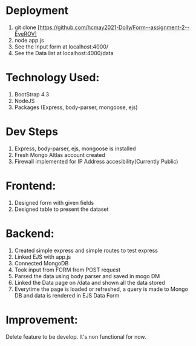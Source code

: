 # Deployment

1. git clone [https://github.com/hcmay2021-Dolly/Form--assignment-2--EyeROV]
2. node app.js
3. See the Input form at localhost:4000/
4. See the Data list at localhost:4000/data

# Technology Used: 
1. BootStrap 4.3
2. NodeJS
3. Packages (Express, body-parser, mongoose, ejs)


# Dev Steps
1. Express, body-parser, ejs, mongoose is installed
2. Fresh Mongo Altlas account created 
3. Firewall implemented for IP Address accesibility(Currently Public)

# Frontend:
1. Designed form with given fields
2. Designed table to present the dataset

# Backend:
1. Created simple express and simple routes to test express
2. Linked EJS with app.js
3. Connected MongoDB
4. Took input from FORM from POST request
5. Parsed the data using body parser and saved in mogo DM
6. Linked the Data page on /data and shown all the data stored
7. Everytime the page is loaded or refreshed, a query is made to Mongo DB and data is rendered in  EJS Data Form

# Improvement: 
Delete feature to be develop. It's non functional for now. 